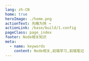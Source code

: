 ```yaml
---
lang: zh-CN
home: true
heroImage: ./home.png
actionText: 先睹为快 →
actionLink: /base/build/1.config
pageClass: page_index
footer: Node相关知识
meta:
  - name: keywords
    content: Node相关,前端学习,前端笔记
---
```


<template>
    <div class="cont">
        <div id="large-header" class="large-header"></div>
    </div>
    <div class="features">
      <div class="feature">
        <h2><a href="/web-node/base/engineering/1.start.html">Node基础知识</a></h2> 
        <p>掌握Vue组件间的多种通信方式及数据同步 渲染函数及jsx高阶应用 vue-cli3、vuex、vue-router</p>
      </div>
      <div class="feature">
        <h2><a href="/web-node/base/project/1.configure.html">专项知识</a></h2> 
        <p>掌握http&https、网络、cookie&session&token</p>
      </div>
      <div class="feature">
        <h2><a href="/web-node/base/engineering/1.start.html">Node相关书籍阅读</a></h2> 
        <p>《Node.js开发指南》、《了不起的Node.js》、《Node.js实战》、《深入浅出Node.js》</p>
      </div>
    </div>
</template>
